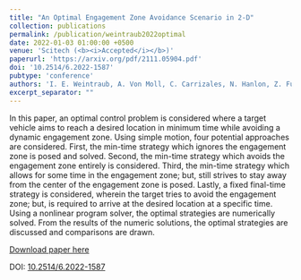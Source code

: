 ```yaml
---
title: "An Optimal Engagement Zone Avoidance Scenario in 2-D"
collection: publications
permalink: /publication/weintraub2022optimal
date: 2022-01-03 01:00:00 +0500
venue: 'Scitech (<b><i>Accepted</i></b>)'
paperurl: 'https://arxiv.org/pdf/2111.05904.pdf'
doi: '10.2514/6.2022-1587'
pubtype: 'conference'
authors: 'I. E. Weintraub, A. Von Moll, C. Carrizales, N. Hanlon, Z. Fuchs'
excerpt_separator: ""
---
```

In this paper, an optimal control problem is considered where a target vehicle aims to reach a desired location in minimum time while avoiding a dynamic engagement zone. Using simple motion, four potential approaches are considered. First, the min-time strategy which ignores the engagement zone is posed and solved. Second, the min-time strategy which avoids the engagement zone entirely is considered. Third, the min-time strategy which allows for some time in the engagement zone; but, still strives to stay away from the center of the engagement zone is posed. Lastly, a fixed final-time strategy is considered, wherein the target tries to avoid the engagement zone; but, is required to arrive at the desired location at a specific time. Using a nonlinear program solver, the optimal strategies are numerically solved. From the results of the numeric solutions, the optimal strategies are discussed and comparisons are drawn.

[Download paper here](https://arxiv.org/pdf/2111.05904.pdf)

DOI: [10.2514/6.2022-1587](https://doi.org/10.2514/6.2022-1587)